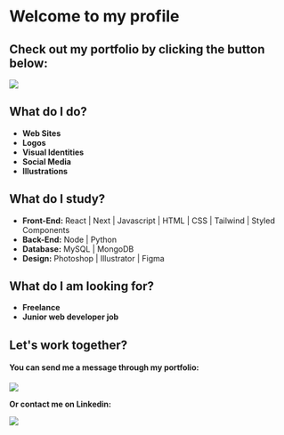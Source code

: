 <h1>Welcome to my profile</h1>
<h2>Check out my portfolio by clicking the button below:
</h2>

<p>
    <a href="https://henriquefelix.netlify.app/" target="_blank">
        <img src="https://img.shields.io/static/v1?label&message=click here&logoWidth=20&color=650ED7&style=for-the-badge"/>
    </a>
</p>

<h2>What do I do?</h2>

<ul>
    <li><strong>Web Sites</strong></li>
    <li><strong>Logos</strong></li>
    <li><strong>Visual Identities</strong></li>
    <li><strong>Social Media</strong></li>
    <li><strong>Illustrations</strong></li>
</ul>

<h2>What do I study?</h2>

<ul>
    <li><strong>Front-End:</strong> React | Next | Javascript | HTML | CSS | Tailwind | Styled Components</li>
    <li><strong>Back-End:</strong> Node | Python</li>
    <li><strong>Database:</strong> MySQL | MongoDB</li>
    <li><strong>Design:</strong> Photoshop | Illustrator | Figma</li>
</ul>

<h2>What do I am looking for?</h2>

<ul>
    <li><strong>Freelance</strong></li>
    <li><strong>Junior web developer job</strong></li>
</ul>

<h2>Let's work together?</h2>

<h4>
    <strong>You can send me a message through my portfolio:</strong>
</h4>

<p>
    <a href="https://henriquefelix.netlify.app/" target="_blank">
        <img src="https://img.shields.io/static/v1?label&message=Contact me!&logoWidth=20&color=650ED7&style=for-the-badge"/>
    </a>
</p>

<strong>Or contact me on Linkedin:</strong>

<p>
    <a href="https://www.linkedin.com/in/henriqfelix/" target="_blank">
        <img src="https://img.shields.io/static/v1?label&message=Linkedin&logoWidth=20&color=0e76a8&style=for-the-badge&logo=linkedin&logoColor=white"/>
    </a>
</p>

